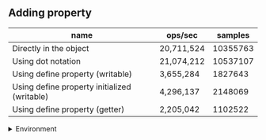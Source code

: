## Adding property

|name|ops/sec|samples|
|-|-|-|
|Directly in the object|20,711,524|10355763|
|Using dot notation|21,074,212|10537107|
|Using define property (writable)|3,655,284|1827643|
|Using define property initialized (writable)|4,296,137|2148069|
|Using define property (getter)|2,205,042|1102522|


<details>
<summary>Environment</summary>

* __Machine:__ linux x64 | 4 vCPUs | 15.2GB Mem
* __Run:__ Thu May 09 2024 20:16:09 GMT+0000 (Coordinated Universal Time)
</details>

<!--
{"environment":{"platform":"linux","arch":"x64","cpus":4,"totalMemory":15.245216369628906},"benchmarks":[{"name":"Directly in the object","opsSec":20711524.735868853,"samples":10355763},{"name":"Using dot notation","opsSec":21074212.65343833,"samples":10537107},{"name":"Using define property (writable)","opsSec":3655284.138502379,"samples":1827643},{"name":"Using define property initialized (writable)","opsSec":4296137.518588869,"samples":2148069},{"name":"Using define property (getter)","opsSec":2205042.3166347747,"samples":1102522}]}-->
